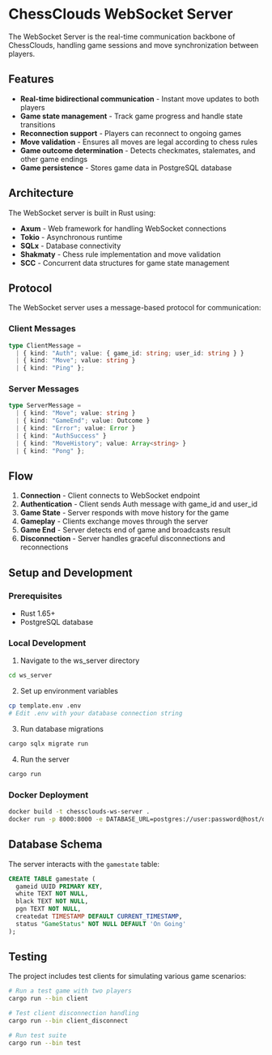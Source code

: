 # ChessClouds WebSocket Server

The WebSocket Server is the real-time communication backbone of ChessClouds, handling game sessions and move synchronization between players.

## Features

- **Real-time bidirectional communication** - Instant move updates to both players
- **Game state management** - Track game progress and handle state transitions
- **Reconnection support** - Players can reconnect to ongoing games
- **Move validation** - Ensures all moves are legal according to chess rules
- **Game outcome determination** - Detects checkmates, stalemates, and other game endings
- **Game persistence** - Stores game data in PostgreSQL database

## Architecture

The WebSocket server is built in Rust using:

- **Axum** - Web framework for handling WebSocket connections
- **Tokio** - Asynchronous runtime
- **SQLx** - Database connectivity
- **Shakmaty** - Chess rule implementation and move validation
- **SCC** - Concurrent data structures for game state management

## Protocol

The WebSocket server uses a message-based protocol for communication:

### Client Messages

```typescript
type ClientMessage =
  | { kind: "Auth"; value: { game_id: string; user_id: string } }
  | { kind: "Move"; value: string }
  | { kind: "Ping" };
```

### Server Messages

```typescript
type ServerMessage =
  | { kind: "Move"; value: string }
  | { kind: "GameEnd"; value: Outcome }
  | { kind: "Error"; value: Error }
  | { kind: "AuthSuccess" }
  | { kind: "MoveHistory"; value: Array<string> }
  | { kind: "Pong" };
```

## Flow

1. **Connection** - Client connects to WebSocket endpoint
2. **Authentication** - Client sends Auth message with game_id and user_id
3. **Game State** - Server responds with move history for the game
4. **Gameplay** - Clients exchange moves through the server
5. **Game End** - Server detects end of game and broadcasts result
6. **Disconnection** - Server handles graceful disconnections and reconnections

## Setup and Development

### Prerequisites

- Rust 1.65+
- PostgreSQL database

### Local Development

1. Navigate to the ws_server directory
```bash
cd ws_server
```

2. Set up environment variables
```bash
cp template.env .env
# Edit .env with your database connection string
```

3. Run database migrations
```bash
cargo sqlx migrate run
```

4. Run the server
```bash
cargo run
```

### Docker Deployment

```bash
docker build -t chessclouds-ws-server .
docker run -p 8000:8000 -e DATABASE_URL=postgres://user:password@host/db chessclouds-ws-server
```

## Database Schema

The server interacts with the `gamestate` table:

```sql
CREATE TABLE gamestate (
  gameid UUID PRIMARY KEY,
  white TEXT NOT NULL,
  black TEXT NOT NULL,
  pgn TEXT NOT NULL,
  createdat TIMESTAMP DEFAULT CURRENT_TIMESTAMP,
  status "GameStatus" NOT NULL DEFAULT 'On Going'
);
```

## Testing

The project includes test clients for simulating various game scenarios:

```bash
# Run a test game with two players
cargo run --bin client

# Test client disconnection handling
cargo run --bin client_disconnect

# Run test suite
cargo run --bin test
```